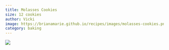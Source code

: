 ```yaml
---
title: Molasses Cookies
size: 12 cookies
author: Vicki
image: https://brianamarie.github.io/recipes/images/molasses-cookies.png
category: baking
---
```

![](https://brianamarie.github.io/recipes/images/molasses-cookies.png)
